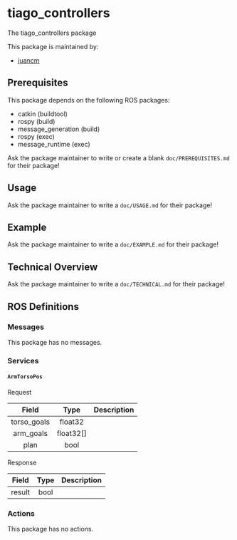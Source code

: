 # tiago_controllers

The tiago_controllers package

This package is maintained by:
- [juancm](juancm@todo.todo)

## Prerequisites

This package depends on the following ROS packages:
- catkin (buildtool)
- rospy (build)
- message_generation (build)
- rospy (exec)
- message_runtime (exec)

Ask the package maintainer to write or create a blank `doc/PREREQUISITES.md` for their package!

## Usage

Ask the package maintainer to write a `doc/USAGE.md` for their package!

## Example

Ask the package maintainer to write a `doc/EXAMPLE.md` for their package!

## Technical Overview

Ask the package maintainer to write a `doc/TECHNICAL.md` for their package!

## ROS Definitions

### Messages

This package has no messages.

### Services

#### `ArmTorsoPos`

Request

| Field | Type | Description |
|:-:|:-:|---|
| torso_goals | float32 |  |
| arm_goals | float32[] |  |
| plan | bool |  |

Response

| Field | Type | Description |
|:-:|:-:|---|
| result | bool |  |


### Actions

This package has no actions.
